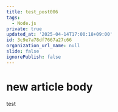 ```yaml
---
title: test_post006
tags:
  - Node.js
private: true
updated_at: '2025-04-14T17:00:18+09:00'
id: 3c9e7a78df7667a27c66
organization_url_name: null
slide: false
ignorePublish: false
---
```

# new article body
test

